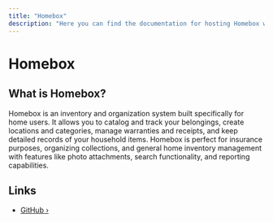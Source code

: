 ```yaml
---
title: "Homebox"
description: "Here you can find the documentation for hosting Homebox with Coolify."
---
```


# Homebox

<ZoomableImage src="/docs/images/services/homebox.svg" />

## What is Homebox?

Homebox is an inventory and organization system built specifically for home users. It allows you to catalog and track your belongings, create locations and categories, manage warranties and receipts, and keep detailed records of your household items. Homebox is perfect for insurance purposes, organizing collections, and general home inventory management with features like photo attachments, search functionality, and reporting capabilities.

## Links

- [GitHub ›](https://github.com/hay-kot/homebox?utm_source=coolify.io)